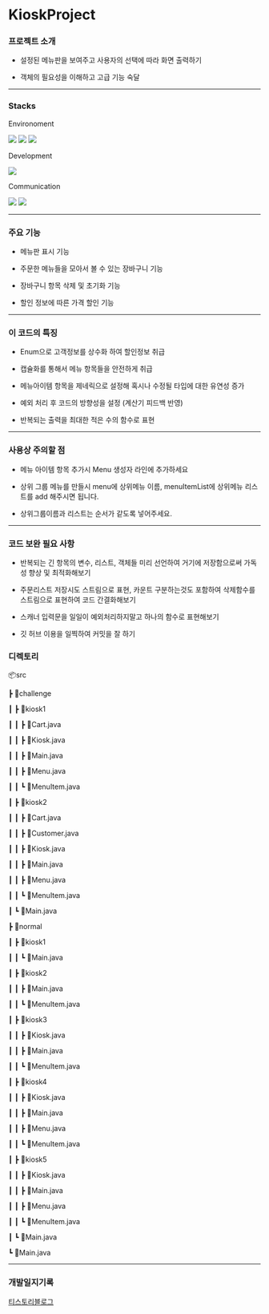 # KioskProject

### 프로젝트 소개

* 설정된 메뉴판을 보여주고 사용자의 선택에 따라 화면 출력하기

* 객체의 필요성을 이해하고 고급 기능 숙달

---
### Stacks

Environoment

 <img src="https://img.shields.io/badge/Intellij-000000?style=for-the-badge&logo=IntelliJ IDEA&logoColor=white"> <img src="https://img.shields.io/badge/github-181717?style=for-the-badge&logo=github&logoColor=white"> <img src="https://img.shields.io/badge/git-F05032?style=for-the-badge&logo=git&logoColor=white"> 

Development

<img src="https://img.shields.io/badge/java-007396?style=for-the-badge&logo=java&logoColor=white">

Communication

<img src="https://img.shields.io/badge/slack-4A154B?style=for-the-badge&logo=slack&logoColor=white"> <img src="https://img.shields.io/badge/notion-333333?style=for-the-badge&logo=notion&logoColor=white">

---

### 주요 기능

* 메뉴판 표시 기능 

* 주문한 메뉴들을 모아서 볼 수 있는 장바구니 기능
      
* 장바구니 항목 삭제 및 초기화 기능

* 할인 정보에 따른 가격 할인 기능

---
### 이 코드의 특징

* Enum으로 고객정보를 상수화 하여 할인정보 취급

* 캡슐화를 통해서 메뉴 항목들을 안전하게 취급

* 메뉴아이템 항목을 제네릭으로 설정해 혹시나 수정될 타입에 대한 유연성 증가

* 예외 처리 후 코드의 방향성을 설정 (계산기 피드백 반영)

* 반복되는 출력을 최대한 적은 수의 함수로 표현 

---
### 사용상 주의할 점

* 메뉴 아이템 항목 추가시 Menu 생성자 라인에 추가하세요

* 상위 그룹 메뉴를 만들시 menu에 상위메뉴 이름, menuItemList에 상위메뉴 리스트를 add 해주시면 됩니다.

* 상위그룹이름과 리스트는 순서가 같도록 넣어주세요.

---
### 코드 보완 필요 사항

* 반복되는 긴 항목의 변수, 리스트, 객체들 미리 선언하여 거기에 저장함으로써 가독성 향상 및 최적화해보기

* 주문리스트 저장시도 스트림으로 표현, 카운트 구분하는것도 포함하여 삭제함수를 스트림으로 표현하여 코드 간결화해보기

* 스캐너 입력문을 일일이 예외처리하지말고 하나의 함수로 표현해보기

* 깃 허브 이용을 일찍하여 커밋을 잘 하기

### 디렉토리
📦src

 ┣ 📂challenge
 
 ┃ ┣ 📂kiosk1
 
 ┃ ┃ ┣ 📜Cart.java
 
 ┃ ┃ ┣ 📜Kiosk.java
 
 ┃ ┃ ┣ 📜Main.java
 
 ┃ ┃ ┣ 📜Menu.java
 
 ┃ ┃ ┗ 📜MenuItem.java
 
 ┃ ┣ 📂kiosk2
 
 ┃ ┃ ┣ 📜Cart.java
 
 ┃ ┃ ┣ 📜Customer.java
 
 ┃ ┃ ┣ 📜Kiosk.java
 
 ┃ ┃ ┣ 📜Main.java
 
 ┃ ┃ ┣ 📜Menu.java
 
 ┃ ┃ ┗ 📜MenuItem.java
 
 ┃ ┗ 📜Main.java
 
 ┣ 📂normal
 
 ┃ ┣ 📂kiosk1
 
 ┃ ┃ ┗ 📜Main.java
 
 ┃ ┣ 📂kiosk2
 
 ┃ ┃ ┣ 📜Main.java
 
 ┃ ┃ ┗ 📜MenuItem.java
 
 ┃ ┣ 📂kiosk3
 
 ┃ ┃ ┣ 📜Kiosk.java
 
 ┃ ┃ ┣ 📜Main.java
 
 ┃ ┃ ┗ 📜MenuItem.java
 
 ┃ ┣ 📂kiosk4
 
 ┃ ┃ ┣ 📜Kiosk.java
 
 ┃ ┃ ┣ 📜Main.java
 
 ┃ ┃ ┣ 📜Menu.java
 
 ┃ ┃ ┗ 📜MenuItem.java
 
 ┃ ┣ 📂kiosk5
 
 ┃ ┃ ┣ 📜Kiosk.java
 
 ┃ ┃ ┣ 📜Main.java
 
 ┃ ┃ ┣ 📜Menu.java
 
 ┃ ┃ ┗ 📜MenuItem.java
 
 ┃ ┗ 📜Main.java
 
 ┗ 📜Main.java
 
 ----

 ### 개발일지기록 
 [티스토리블로그](https://rudtjs2.tistory.com/category/%EA%B3%BC%EC%A0%9C)
